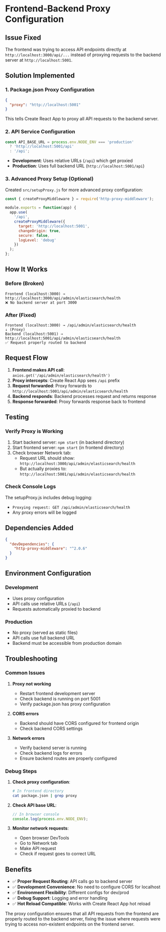 # Frontend-Backend Proxy Configuration

## Issue Fixed
The frontend was trying to access API endpoints directly at `http://localhost:3000/api/...` instead of proxying requests to the backend server at `http://localhost:5001`.

## Solution Implemented

### 1. **Package.json Proxy Configuration**
```json
{
  "proxy": "http://localhost:5001"
}
```
This tells Create React App to proxy all API requests to the backend server.

### 2. **API Service Configuration**
```typescript
const API_BASE_URL = process.env.NODE_ENV === 'production' 
  ? 'http://localhost:5001/api' 
  : '/api';
```
- **Development**: Uses relative URLs (`/api`) which get proxied
- **Production**: Uses full backend URL (`http://localhost:5001/api`)

### 3. **Advanced Proxy Setup (Optional)**
Created `src/setupProxy.js` for more advanced proxy configuration:
```javascript
const { createProxyMiddleware } = require('http-proxy-middleware');

module.exports = function(app) {
  app.use(
    '/api',
    createProxyMiddleware({
      target: 'http://localhost:5001',
      changeOrigin: true,
      secure: false,
      logLevel: 'debug'
    })
  );
};
```

## How It Works

### **Before (Broken)**
```
Frontend (localhost:3000) → http://localhost:3000/api/admin/elasticsearch/health
❌ No backend server at port 3000
```

### **After (Fixed)**
```
Frontend (localhost:3000) → /api/admin/elasticsearch/health
↓ (Proxy)
Backend (localhost:5001) → http://localhost:5001/api/admin/elasticsearch/health
✅ Request properly routed to backend
```

## Request Flow

1. **Frontend makes API call**: `axios.get('/api/admin/elasticsearch/health')`
2. **Proxy intercepts**: Create React App sees `/api` prefix
3. **Request forwarded**: Proxy forwards to `http://localhost:5001/api/admin/elasticsearch/health`
4. **Backend responds**: Backend processes request and returns response
5. **Response forwarded**: Proxy forwards response back to frontend

## Testing

### **Verify Proxy is Working**
1. Start backend server: `npm start` (in backend directory)
2. Start frontend server: `npm start` (in frontend directory)
3. Check browser Network tab:
   - Request URL should show: `http://localhost:3000/api/admin/elasticsearch/health`
   - But actually proxies to: `http://localhost:5001/api/admin/elasticsearch/health`

### **Check Console Logs**
The setupProxy.js includes debug logging:
- `Proxying request: GET /api/admin/elasticsearch/health`
- Any proxy errors will be logged

## Dependencies Added

```json
{
  "devDependencies": {
    "http-proxy-middleware": "^2.0.6"
  }
}
```

## Environment Configuration

### **Development**
- Uses proxy configuration
- API calls use relative URLs (`/api`)
- Requests automatically proxied to backend

### **Production**
- No proxy (served as static files)
- API calls use full backend URL
- Backend must be accessible from production domain

## Troubleshooting

### **Common Issues**

1. **Proxy not working**
   - Restart frontend development server
   - Check backend is running on port 5001
   - Verify package.json has proxy configuration

2. **CORS errors**
   - Backend should have CORS configured for frontend origin
   - Check backend CORS settings

3. **Network errors**
   - Verify backend server is running
   - Check backend logs for errors
   - Ensure backend routes are properly configured

### **Debug Steps**

1. **Check proxy configuration**:
   ```bash
   # In frontend directory
   cat package.json | grep proxy
   ```

2. **Check API base URL**:
   ```javascript
   // In browser console
   console.log(process.env.NODE_ENV);
   ```

3. **Monitor network requests**:
   - Open browser DevTools
   - Go to Network tab
   - Make API request
   - Check if request goes to correct URL

## Benefits

- ✅ **Proper Request Routing**: API calls go to backend server
- ✅ **Development Convenience**: No need to configure CORS for localhost
- ✅ **Environment Flexibility**: Different configs for dev/prod
- ✅ **Debug Support**: Logging and error handling
- ✅ **Hot Reload Compatible**: Works with Create React App hot reload

The proxy configuration ensures that all API requests from the frontend are properly routed to the backend server, fixing the issue where requests were trying to access non-existent endpoints on the frontend server.
